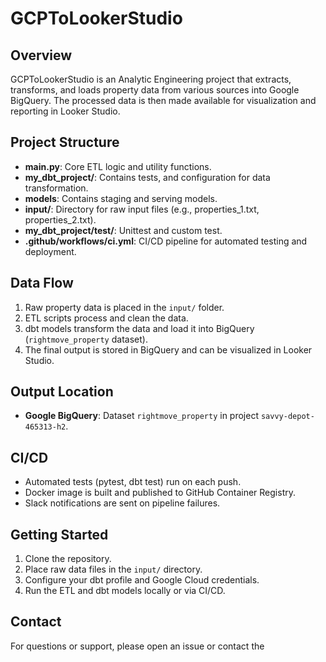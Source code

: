 # GCPToLookerStudio

## Overview
GCPToLookerStudio is an Analytic Engineering project that extracts, transforms, and loads property data from various sources into Google BigQuery. The processed data is then made available for visualization and reporting in Looker Studio.

## Project Structure
- **main.py**: Core ETL logic and utility functions.
- **my_dbt_project/**: Contains tests, and configuration for data transformation.
- **models**: Contains staging and serving models.
- **input/**: Directory for raw input files (e.g., properties_1.txt, properties_2.txt).
- **my_dbt_project/test/**: Unittest and custom test.
- **.github/workflows/ci.yml**: CI/CD pipeline for automated testing and deployment.

## Data Flow
1. Raw property data is placed in the `input/` folder.
2. ETL scripts process and clean the data.
3. dbt models transform the data and load it into BigQuery (`rightmove_property` dataset).
4. The final output is stored in BigQuery and can be visualized in Looker Studio.

## Output Location
- **Google BigQuery**: Dataset `rightmove_property` in project `savvy-depot-465313-h2`.

## CI/CD
- Automated tests (pytest, dbt test) run on each push.
- Docker image is built and published to GitHub Container Registry.
- Slack notifications are sent on pipeline failures.

## Getting Started
1. Clone the repository.
2. Place raw data files in the `input/` directory.
3. Configure your dbt profile and Google Cloud credentials.
4. Run the ETL and dbt models locally or via CI/CD.

## Contact
For questions or support, please open an issue or contact the
 